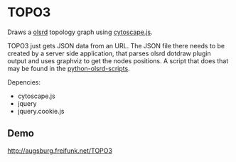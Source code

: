 # TOPO3

Draws a [olsrd](http://olsr.org) topology graph using [cytoscape.js](https://github.com/cytoscape/cytoscape.js).

TOPO3 just gets JSON data from an URL. The JSON file there needs to be created by
a server side application, that parses olsrd dotdraw plugin output and uses 
graphviz to get the nodes positions. A script that does that may be found in the
[python-olsrd-scripts](https://github.com/mmunz/python-olsrd-scripts).

Depencies:

- cytoscape.js
- jquery
- jquery.cookie.js

## Demo

http://augsburg.freifunk.net/TOPO3



